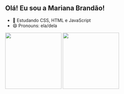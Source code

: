 ## Olá! Eu sou a Mariana Brandão!

- 🌱 Estudando CSS, HTML e JavaScript
- 😄 Pronouns: ela/dela

<div style="display: inline-block">
  <img height="180em" src="https://github-readme-stats.vercel.app/api?username=marianabrgn&show_icons=true&theme=radical">
  <img height="180em" src="https://github-readme-stats.vercel.app/api/top-langs/?username=marianabrgn&layout=compact&theme=radical">
</div>
